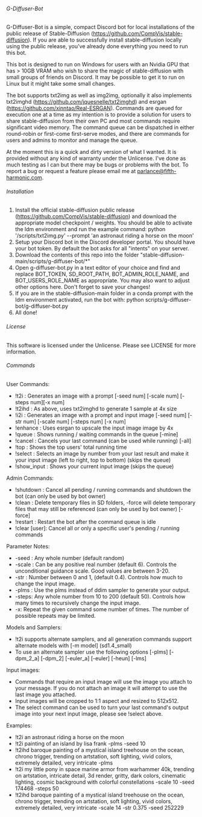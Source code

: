 ######  G-Diffuser-Bot ######

  G-Diffuser-Bot is a simple, compact Discord bot for local installations of the public release of Stable-Diffusion (https://github.com/CompVis/stable-diffusion).
  If you are able to successfully install stable-diffusion locally using the public release, you've already done everything you need to run this bot.
  
  This bot is designed to run on Windows for users with an Nvidia GPU that has > 10GB VRAM who wish to share the magic of stable-diffusion with small groups of friends on Discord. It may be possible to get it to run on Linux but it might take some small changes.
  
  The bot supports txt2img as well as img2img, optionally it also implements txt2imghd (https://github.com/jquesnelle/txt2imghd) and esrgan (https://github.com/xinntao/Real-ESRGAN).
  Commands are queued for execution one at a time as my intention is to provide a solution for users to share stable-diffusion from their own PC and most commands require significant video memory.
  The command queue can be dispatched in either round-robin or first-come first-serve modes, and there are commands for users and admins to monitor and manage the queue.

  At the moment this is a quick and dirty version of what I wanted. It is provided without any kind of warranty under the Unlicense.
  I've done as much testing as I can but there may be bugs or problems with the bot. To report a bug or request a feature please email me at parlance@fifth-harmonic.com.
  
######  Installation ######

  1. Install the official stable-diffusion public release (https://github.com/CompVis/stable-diffusion) and download the appropriate model checkpoint / weights.
     You should be able to activate the ldm environment and run the example command: python '/scripts/txt2img.py' --prompt 'an astronaut riding a horse on the moon'
  2. Setup your Discord bot in the Discord developer portal. You should have your bot token. By default the bot asks for all "intents" on your server.
  3. Download the contents of this repo into the folder "stable-diffusion-main/scripts/g-diffuser-bot/*"
  4. Open g-diffuser-bot.py in a text editor of your choice and find and replace BOT_TOKEN, SD_ROOT_PATH, BOT_ADMIN_ROLE_NAME, and BOT_USERS_ROLE_NAME as appropriate.
     You may also want to adjust other options here. Don't forget to save your changes!
  5. If you are in the stable-diffusion-main folder in a conda prompt with the ldm environment activated,
     run the bot with: python scripts/g-diffuser-bot/g-diffuser-bot.py
  6. All done!
  
######  License ######

  This software is licensed under the Unlicense. Please see LICENSE for more information.
  
######  Commands ######

User Commands:

  - !t2i : Generates an image with a prompt [-seed num] [-scale num] [-steps num][-x num]
  - !t2ihd : As above, uses txt2imghd to generate 1 sample at 4x size
  - !i2i : Generates an image with a prompt and input image [-seed num] [-str num] [-scale num] [-steps num] [-x num] 
  - !enhance : Uses esrgan to upscale the input image image by 4x
  - !queue : Shows running / waiting commands in the queue [-mine]
  - !cancel : Cancels your last command (can be used while running) [-all]
  - !top : Shows the top users' total running time
  - !select : Selects an image by number from your last result and make it your input image (left to right, top to bottom) (skips the queue) 
  - !show_input : Shows your current input image (skips the queue)
 
 
Admin Commands:

  - !shutdown : Cancel all pending / running commands and shutdown the bot (can only be used by bot owner)
  - !clean : Delete temporary files in SD folders, -force will delete temporary files that may still be referenced (can only be used by bot owner) [-force]
  - !restart : Restart the bot after the command queue is idle
  - !clear [user]: Cancel all or only a specific user's pending / running commands
  
  
Parameter Notes:

  - -seed : Any whole number (default random)
  - -scale : Can be any positive real number (default 6). Controls the unconditional guidance scale. Good values are between 3-20.
  - -str : Number between 0 and 1, (default 0.4). Controls how much to change the input image. 
  - -plms : Use the plms instead of ddim sampler to generate your output.
  - -steps: Any whole number from 10 to 200 (default 50). Controls how many times to recursively change the input image.
  - -x: Repeat the given command some number of times. The number of possible repeats may be limited.


Models and Samplers:

 - !t2i supports alternate samplers, and all generation commands support alternate models with [-m model] (sd1.4_small)
 - To use an alternate sampler use the following options [-plms] [-dpm_2_a] [-dpm_2] [-euler_a] [-euler] [-heun] [-lms]


Input images:

  - Commands that require an input image will use the image you attach to your message. If you do not attach an image it will attempt to use the last image you attached.
  - Input images will be cropped to 1:1 aspect and resized to 512x512.
  - The select command can be used to turn your last command's output image into your next input image, please see !select above.
  
  
Examples:

  - !t2i an astronaut riding a horse on the moon
  - !t2i painting of an island by lisa frank -plms -seed 10
  - !t2ihd baroque painting of a mystical island treehouse on the ocean, chrono trigger, trending on artstation, soft lighting, vivid colors, extremely detailed, very intricate -plms
  - !t2i my little pony in space marine armor from warhammer 40k, trending on artstation, intricate detail, 3d render, gritty, dark colors, cinematic lighting, cosmic background with colorful constellations -scale 10 -seed 174468 -steps 50
  - !t2ihd baroque painting of a mystical island treehouse on the ocean, chrono trigger, trending on artstation, soft lighting, vivid colors, extremely detailed, very intricate -scale 14 -str 0.375 -seed 252229
